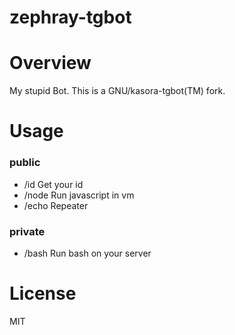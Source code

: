 zephray-tgbot
=============

# Overview

My stupid Bot. This is a GNU/kasora-tgbot(TM) fork.

# Usage

### public
- /id Get your id
- /node Run javascript in vm
- /echo Repeater

### private
- /bash Run bash on your server

# License

MIT
